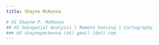 ```yaml
---
title: Shayne McKenna

# H1 Shayne P. McKenna
## H2 Geospatial Analysis | Remote Sensing | Cartography
### H3 shaynepmckenna (at) gmail (dot) com
---
```

